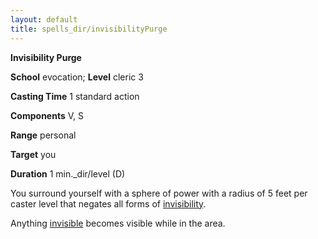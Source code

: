 ```yaml
---
layout: default
title: spells_dir/invisibilityPurge
---
```

 **Invisibility Purge**

**School** evocation; **Level** cleric 3

**Casting Time** 1 standard action

**Components** V, S

**Range** personal

**Target** you

**Duration** 1 min._dir/level (D)

You surround yourself with a sphere of power with a radius of 5 feet per caster level that negates all forms of [invisibility](invisibility#_invisibility).

Anything [invisible](../glossary#_invisible) becomes visible while in the area.

